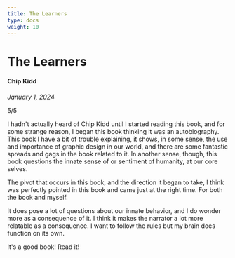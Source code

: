 ```yaml
---
title: The Learners
type: docs
weight: 10
---
```


# The Learners

#### Chip Kidd

*January 1, 2024*  

5/5

I hadn't actually heard of Chip Kidd until I started reading this book, and for some strange reason, I began this book thinking it was an autobiography. This book I have a bit of trouble explaining, it shows, in some sense, the use and importance of graphic design in our world, and there are some fantastic spreads and gags in the book related to it. In another sense, though, this book questions the innate sense of or sentiment of humanity, at our core selves.  

The pivot that occurs in this book, and the direction it began to take, I think was perfectly pointed in this book and came just at the right time. For both the book and myself.  

It does pose a lot of questions about our innate behavior, and I do wonder more as a consequence of it. I think it makes the narrator a lot more relatable as a consequence. I want to follow the rules but my brain does function on its own.  

It's a good book! Read it!